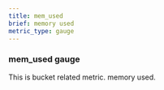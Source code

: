 ```yaml
---
title: mem_used
brief: memory used
metric_type: gauge
---
```

### mem_used gauge

This is bucket related metric. memory used.